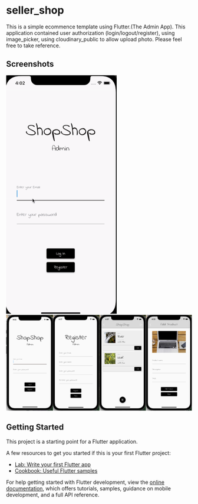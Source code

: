 # seller_shop

This is a simple ecommence template using Flutter.(The Admin App).
This application contained user authorization (login/logout/register), using image_picker, using cloudinary_public to allow upload photo. Please feel free to take reference. 


## Screenshots

![DisplayImage](./assets/02.gif)
![DisplayImage](./assets/01.png)


## Getting Started

This project is a starting point for a Flutter application.

A few resources to get you started if this is your first Flutter project:

- [Lab: Write your first Flutter app](https://docs.flutter.dev/get-started/codelab)
- [Cookbook: Useful Flutter samples](https://docs.flutter.dev/cookbook)

For help getting started with Flutter development, view the
[online documentation](https://docs.flutter.dev/), which offers tutorials,
samples, guidance on mobile development, and a full API reference.
